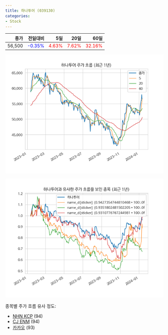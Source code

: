 ```yaml
---
title: 하나투어 (039130)
categories:
- Stock
---
```


|종가|전일대비|5일|20일|60일|
|---:|-------:|--:|---:|---:|
|56,500|<span style="color: blue">-0.35%</span>|<span style="color: red">4.63%</span>|<span style="color: red">7.62%</span>|<span style="color: red">32.16%</span>|


<!-- more -->

![039130](/assets/images/stock/039130.png)

![039130](/assets/images/stock/039130_sim.png)

종목별 주가 흐름 유사 정도:
- [NHN KCP](/stock/060250/) (94)
- [CJ ENM](/stock/035760/) (94)
- [카카오](/stock/035720/) (93)